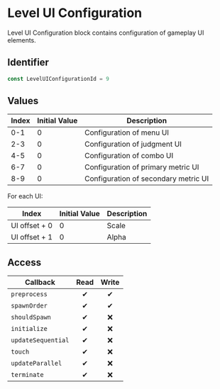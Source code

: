 # Level UI Configuration

Level UI Configuration block contains configuration of gameplay UI elements.

## Identifier

```ts
const LevelUIConfigurationId = 9
```

## Values

| Index | Initial Value | Description                          |
| ----- | ------------- | ------------------------------------ |
| 0-1   | 0             | Configuration of menu UI             |
| 2-3   | 0             | Configuration of judgment UI         |
| 4-5   | 0             | Configuration of combo UI            |
| 6-7   | 0             | Configuration of primary metric UI   |
| 8-9   | 0             | Configuration of secondary metric UI |

For each UI:

| Index         | Initial Value | Description |
| ------------- | ------------- | ----------- |
| UI offset + 0 | 0             | Scale       |
| UI offset + 1 | 0             | Alpha       |

## Access

| Callback           | Read | Write |
| ------------------ | :--: | :---: |
| `preprocess`       |  ✔   |   ✔   |
| `spawnOrder`       |  ✔   |   ✔   |
| `shouldSpawn`      |  ✔   |  ❌   |
| `initialize`       |  ✔   |  ❌   |
| `updateSequential` |  ✔   |  ❌   |
| `touch`            |  ✔   |  ❌   |
| `updateParallel`   |  ✔   |  ❌   |
| `terminate`        |  ✔   |  ❌   |
